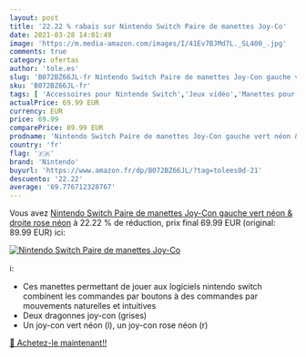 ```yaml
---
layout: post
title: '22.22 % rabais sur Nintendo Switch Paire de manettes Joy-Co'
date: 2021-03-28 14:01:49
image: 'https://m.media-amazon.com/images/I/41Ev7BJMd7L._SL400_.jpg'
comments: true
category: ofertas
author: 'tole.es'
slug: 'B072BZ66JL-fr Nintendo Switch Paire de manettes Joy-Con gauche vert néon...'
sku: 'B072BZ66JL-fr'
tags: [ 'Accessoires pour Nintendo Switch','Jeux vidéo','Manettes pour Nintendo Switch','Nintendo Switch:  Consoles, jeux et accessoires','nintendo', ]
actualPrice: 69.99 EUR
currency: EUR
price: 69.99
comparePrice: 89.99 EUR
prodname: 'Nintendo Switch Paire de manettes Joy-Con gauche vert néon & droite rose néon'
country: 'fr'
flag: '🇫🇷'
brand: 'Nintendo'
buyurl: 'https://www.amazon.fr/dp/B072BZ66JL/?tag=tolees0d-21'
descuento: '22.22'
average: '69.776712328767'
---
```


Vous avez [Nintendo Switch Paire de manettes Joy-Con gauche vert néon & droite rose néon](https://www.amazon.fr/dp/B072BZ66JL/?tag=tolees0d-21)  à  22.22 % de réduction, prix final  69.99 EUR (original: 89.99 EUR) ici:

[![Nintendo Switch Paire de manettes Joy-Co](https://m.media-amazon.com/images/I/41Ev7BJMd7L._SL400_.jpg)](https://www.amazon.fr/dp/B072BZ66JL/?tag=tolees0d-21)

ℹ️:

- Ces manettes permettant de jouer aux logiciels nintendo switch combinent les commandes par boutons à des commandes par mouvements naturelles et intuitives
- Deux dragonnes joy-con (grises)
- Un joy-con vert néon (l), un joy-con rose néon (r)

[🛒 Achetez-le maintenant!!](https://www.amazon.fr/dp/B072BZ66JL/?tag=tolees0d-21)
